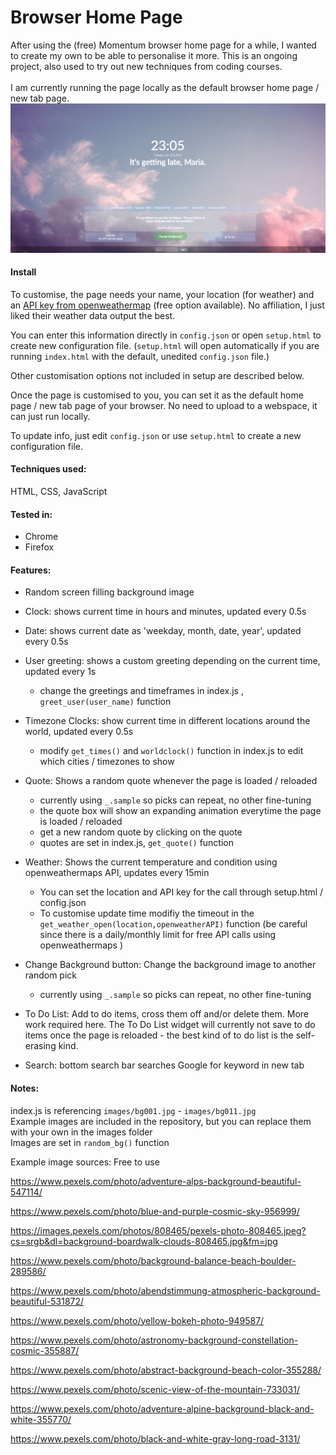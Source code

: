 # Browser Home Page
After using the (free) Momentum browser home page for a while, I wanted to create my own to be able to personalise it more. 
This is an ongoing project, also used to try out new techniques from coding courses.<br><br>
I am currently running the page locally as the default browser home page / new tab page.<br>
<img src="images/screenshot.png" width="800px"> 

#### Install
<p>To customise, the page needs your name, your location (for weather) and an <a href="https://openweathermap.org/appid#get">API key from openweathermap</a> (free option available). No affiliation, I just liked their weather data output the best.</p>

You can enter this information directly in `config.json` or open `setup.html` to create new configuration file. (`setup.html` will open automatically if you are running `index.html` with the default, unedited `config.json` file.)
<p>Other customisation options not included in setup are described below.</p>
<p>Once the page is customised to you, you can set it as the default home page / new tab page of your browser. No need to upload to a webspace, it can just run locally.</p>

To update info, just edit `config.json` or use `setup.html` to create a new configuration file. 


#### Techniques used:
HTML, CSS, JavaScript

#### Tested in:

- Chrome
- Firefox

#### Features:

- Random screen filling background image

- Clock: shows current time in hours and minutes, updated every 0.5s
- Date: shows current date as 'weekday, month, date, year', updated every 0.5s
- User greeting: shows a custom greeting depending on the current time, updated every 1s
    - change the greetings and timeframes in index.js , `greet_user(user_name)` function

- Timezone Clocks: show current time in different locations around the world, updated every 0.5s
    - modify `get_times()` and `worldclock()` function in index.js to edit which cities / timezones to show

- Quote: Shows a random quote whenever the page is loaded / reloaded 
    - currently using `_.sample` so picks can repeat, no other fine-tuning
    - the quote box will show an expanding animation everytime the page is loaded / reloaded
    - get a new random quote by clicking on the quote
    - quotes are set in index.js, `get_quote()` function
    

- Weather: Shows the current temperature and condition using openweathermaps API, updates every 15min
    - You can set the location and API key for the call through setup.html / config.json
    - To customise update time modifiy the timeout in the `get_weather_open(location,openweatherAPI)` function (be careful since there is a daily/monthly limit for free API calls using openweathermaps )

- Change Background button: Change the background image to another random pick 
    - currently using `_.sample` so picks can repeat, no other fine-tuning

- To Do List: Add to do items, cross them off and/or delete them. More work required here. The To Do List widget will currently not save to do items once the page is reloaded - the best kind of to do list is the self-erasing kind. 

- Search: bottom search bar searches Google for keyword in new tab



#### Notes:

index.js is referencing `images/bg001.jpg` - `images/bg011.jpg`<br>
Example images are included in the repository, but you can replace them with your own in the images folder<br>
Images are set in `random_bg()` function<br>
<p>Example image sources: 
Free to use

https://www.pexels.com/photo/adventure-alps-background-beautiful-547114/

https://www.pexels.com/photo/blue-and-purple-cosmic-sky-956999/

https://images.pexels.com/photos/808465/pexels-photo-808465.jpeg?cs=srgb&dl=background-boardwalk-clouds-808465.jpg&fm=jpg

https://www.pexels.com/photo/background-balance-beach-boulder-289586/

https://www.pexels.com/photo/abendstimmung-atmospheric-background-beautiful-531872/

https://www.pexels.com/photo/yellow-bokeh-photo-949587/

https://www.pexels.com/photo/astronomy-background-constellation-cosmic-355887/

https://www.pexels.com/photo/abstract-background-beach-color-355288/

https://www.pexels.com/photo/scenic-view-of-the-mountain-733031/

https://www.pexels.com/photo/adventure-alpine-background-black-and-white-355770/

https://www.pexels.com/photo/black-and-white-gray-long-road-3131/</p>